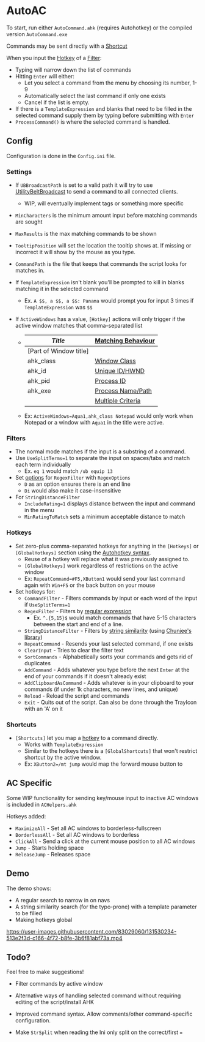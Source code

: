 # AutoAC

To start, run either `AutoCommand.ahk` (requires Autohotkey) or the compiled version `AutoCommand.exe`



Commands may be sent directly with a [Shortcut](#Shortcuts) 

When you input the [Hotkey](#Hotkey) of a [Filter](#Filters):

* Typing will narrow down the list of commands
* Hitting `Enter` will either: 
  * Let you select a command from the menu by choosing its number, 1-9
  * Automatically select the last command if only one exists
  * Cancel if the list is empty.
* If there is a `TemplateExpression` and blanks that need to be filled in the selected command supply them by typing before submitting with `Enter`
* `ProcessCommand()` is where the selected command is handled.



## Config

Configuration is done in the `Config.ini` file.



### Settings

* If `UBBroadcastPath` is set to a valid path it will try to use [UtilityBeltBroadcast](https://github.com/aquafir/UtilityBeltBroadcast) to send a command to all connected clients.

  * WIP, will eventually implement tags or something more specific

* `MinCharacters` is the minimum amount input before matching commands are sought

* `MaxResults` is the max matching commands to be shown

* `TooltipPosition` will set the location the tooltip shows at.  If missing or incorrect it will show by the mouse as you type.

* `CommandPath` is the file that keeps that commands the script looks for matches in.

* If `TemplateExpression` isn't blank you'll be prompted to kill in blanks matching it in the selected command

  * Ex.  `A $$, a $$, a $$: Panama` would prompt you for input 3 times if `TemplateExpression` was `$$`

* If `ActiveWindows` has a value, `[Hotkey]` actions will only trigger if the active window matches that comma-separated list

  * | *Title*                | [Matching Behaviour](https://www.autohotkey.com/docs/misc/WinTitle.htm#Matching) |
    | ---------------------- | ------------------------------------------------------------ |
    | [Part of Window title] |                                                              |
    | ahk_class              | [Window Class](https://www.autohotkey.com/docs/misc/WinTitle.htm#ahk_class) |
    | ahk_id                 | [Unique ID/HWND](https://www.autohotkey.com/docs/misc/WinTitle.htm#ahk_id) |
    | ahk_pid                | [Process ID](https://www.autohotkey.com/docs/misc/WinTitle.htm#ahk_pid) |
    | ahk_exe                | [Process Name/Path](https://www.autohotkey.com/docs/misc/WinTitle.htm#ahk_exe) |
    |                        | [Multiple Criteria](https://www.autohotkey.com/docs/misc/WinTitle.htm#multi) |

  * Ex: `ActiveWindows=Aqua1,ahk_class Notepad` would only work when Notepad or a window with `Aqua1` in the title were active.



### Filters

* The normal mode matches if the input is a substring of a command.
* Use `UseSplitTerms=1` to separate the input on spaces/tabs and match each term individually
  * Ex. `eq 1` would match `/ub equip 13`
* Set [options](https://www.autohotkey.com/docs/misc/RegEx-QuickRef.htm#Options) for `RegexFilter` with `RegexOptions`
  * `D` as an option ensures there is an end line
  * `Di` would also make it case-insensitive
* For `StringDistanceFilter` 
  * `IncludeRating=1` displays distance between the input and command in the menu
  * `MinRatingToMatch` sets a minimum acceptable distance to match



### Hotkeys

* Set zero-plus comma-separated hotkeys for anything in the `[Hotkeys]` or `[GlobalHotkeys]` section using the [Autohotkey syntax](https://www.autohotkey.com/docs/Hotkeys.htm#Symbols).
  * Reuse of a hotkey will replace what it was previously assigned to.
  * `[GlobalHotkeys]` work regardless of restrictions on the active window 
  * Ex: `RepeatCommand=#F5,XButton1` would send your last command again with `Win+F5` or the back button on your mouse
* Set hotkeys for:
  * `CommandFilter` - Filters commands by input or each word of the input if `UseSplitTerms=1`
  * `RegexFilter` - Filters by [regular expression](https://www.autohotkey.com/docs/misc/RegEx-QuickRef.htm#Common)
    * Ex. `^.{5,15}$` would match commands that have 5-15 characters between the start and end of a line. 
  * `StringDistanceFilter` - Filters by [string similarity](https://en.wikipedia.org/wiki/S%C3%B8rensen%E2%80%93Dice_coefficient)  (using [Chunjee's library](https://github.com/Chunjee/string-similarity.ahk))
  * `RepeatCommand` - Resends your last selected command, if one exists
  * `ClearInput` - Tries to clear the filter text
  * `SortCommands` - Alphabetically sorts your commands and gets rid of duplicates
  * `AddCommand` - Adds whatever you type before the next `Enter` at the end of your commands if it doesn't already exist
  * `AddClipboardAsCommand` - Adds whatever is in your clipboard to your commands (if under 1k characters, no new lines, and unique)
  * `Reload` - Reload the script and commands
  * `Exit` - Quits out of the script.  Can also be done through the TrayIcon with an 'A' on it



### Shortcuts

* `[Shortcuts]` let you map a [hotkey](https://www.autohotkey.com/docs/Hotkeys.htm#Symbols) to a command directly.
  * Works with `TemplateExpression`
  * Similar to the hotkeys there is a `[GlobalShortcuts]` that won't restrict shortcut by the active window.
  * Ex:  `XButton2=/mt jump` would map the forward mouse button to 



## AC Specific

Some WIP functionality for sending key/mouse input to inactive AC windows is included in `ACHelpers.ahk`



Hotkeys added:

* `MaximizeAll` - Set all AC windows to borderless-fullscreen 
* `BorderlessAll` - Set all AC windows to borderless
* `ClickAll` - Send a click at the current mouse position to all AC windows
* `Jump` - Starts holding space
* `ReleaseJump` - Releases space



## Demo

The demo shows:

* A regular search to narrow in on navs
* A string similarity search (for the typo-prone) with a template parameter to be filled
* Making hotkeys global

https://user-images.githubusercontent.com/83029060/131530234-513e2f3d-c166-4f72-b8fe-3b6f81abf73a.mp4




## Todo?

Feel free to make suggestions!

* Filter commands by active window

* Alternative ways of handling selected command without requiring editing of the script/install AHK

* Improved command syntax.  Allow comments/other command-specific configuration.

* Make `StrSplit` when reading the Ini only split on the correct/first `=`

  
